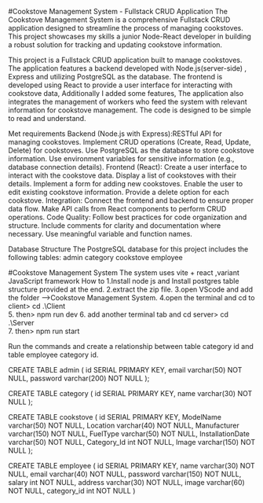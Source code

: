 #Cookstove Management System - Fullstack CRUD Application
The Cookstove Management System is a comprehensive Fullstack CRUD application designed to streamline the process of managing cookstoves. This project showcases my skills a junior Node-React developer in building a robust solution for tracking and updating cookstove information.


This project is a Fullstack CRUD application built to manage cookstoves. The application features a backend developed with Node.js(server-side) , Express and  utilizing PostgreSQL as the database. The frontend is developed using React to provide a user interface for interacting with cookstove data, Additionally I added some features, The application also integrates the management of workers who feed the system with relevant information for cookstove management. The code is designed to be simple to read and understand.



Met requirements Backend (Node.js with Express):RESTful API for managing cookstoves. Implement CRUD operations (Create, Read, Update, Delete) for cookstoves. Use PostgreSQL as the database to store cookstove information. Use environment variables for sensitive information (e.g., database connection details). Frontend (React): Create a user interface to interact with the cookstove data. Display a list of cookstoves with their details. Implement a form for adding new cookstoves. Enable the user to edit existing cookstove information. Provide a delete option for each cookstove. Integration: Connect the frontend and backend to ensure proper data flow. Make API calls from React components to perform CRUD operations. Code Quality: Follow best practices for code organization and structure. Include comments for clarity and documentation where necessary. Use meaningful variable and function names.



Database Structure The PostgreSQL database for this project includes the following tables: admin category cookstove employee 


#Cookstove Management System
The system uses vite + react ,variant JavaScript framework
How to 
1.Install node js and Install postgres table structure provided at the end.
2.extract the zip file.
3.open VScode and add the folder -->Cookstove Management System.
4.open the terminal and cd to client> cd .\Client\
5. then> npm run dev
6. add another terminal tab and cd server> cd .\Server\
7. then> npm run start 

Run the commands and create a relationship between table category id and table employee category id.


CREATE TABLE admin (
id SERIAL PRIMARY KEY,
email varchar(50) NOT NULL,
password varchar(200) NOT NULL
);



CREATE TABLE category (
  id SERIAL PRIMARY KEY,
  name varchar(30) NOT NULL
);


CREATE TABLE cookstove (
  id SERIAL PRIMARY KEY,
  ModelName varchar(50) NOT NULL,
  Location varchar(40) NOT NULL,
  Manufacturer varchar(150) NOT NULL,
  FuelType varchar(50) NOT NULL,
  InstallationDate varchar(50) NOT NULL,
  Category_Id int NOT NULL,
  Image varchar(150) NOT NULL
);



CREATE TABLE employee (
  id SERIAL PRIMARY KEY,
  name varchar(30) NOT NULL,
  email varchar(40) NOT NULL,
  password varchar(150) NOT NULL,
  salary int NOT NULL,
  address varchar(30) NOT NULL,
  image varchar(60) NOT NULL,
  category_id int NOT NULL
)